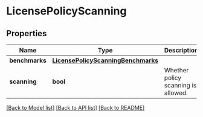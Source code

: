 # LicensePolicyScanning

## Properties
Name | Type | Description | Notes
------------ | ------------- | ------------- | -------------
**benchmarks** | [**LicensePolicyScanningBenchmarks**](LicensePolicyScanningBenchmarks.md) |  | [optional] 
**scanning** | **bool** | Whether policy scanning is allowed. | [optional] 

[[Back to Model list]](../README.md#documentation-for-models) [[Back to API list]](../README.md#documentation-for-api-endpoints) [[Back to README]](../README.md)


